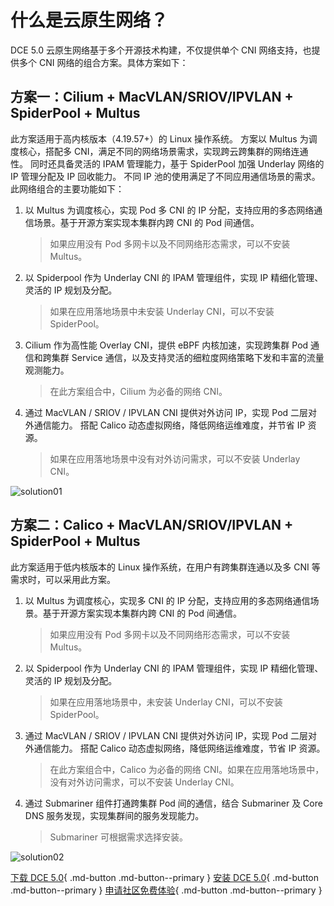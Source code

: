 # 什么是云原生网络？

DCE 5.0 云原生网络基于多个开源技术构建，不仅提供单个 CNI 网络支持，也提供多个 CNI 网络的组合方案。具体方案如下：

## 方案一：Cilium + MacVLAN/SRIOV/IPVLAN + SpiderPool + Multus

此方案适用于高内核版本（4.19.57+）的 Linux 操作系统。
方案以 Multus 为调度核心，搭配多 CNI，满足不同的网络场景需求，实现跨云跨集群的网络连通性。
同时还具备灵活的 IPAM 管理能力，基于 SpiderPool 加强 Underlay 网络的 IP 管理分配及 IP 回收能力。
不同 IP 池的使用满足了不同应用通信场景的需求。
此网络组合的主要功能如下：

1. 以 Multus 为调度核心，实现 Pod 多 CNI 的 IP 分配，支持应用的多态网络通信场景。基于开源方案实现本集群内跨 CNI 的 Pod 间通信。

    > 如果应用没有 Pod 多网卡以及不同网络形态需求，可以不安装 Multus。

2. 以 Spiderpool 作为 Underlay CNI 的 IPAM 管理组件，实现 IP 精细化管理、灵活的 IP 规划及分配。

    > 如果在应用落地场景中未安装 Underlay CNI，可以不安装 SpiderPool。

3. Cilium 作为高性能 Overlay CNI，提供 eBPF 内核加速，实现跨集群 Pod 通信和跨集群 Service 通信，以及支持灵活的细粒度网络策略下发和丰富的流量观测能力。

    > 在此方案组合中，Cilium 为必备的网络 CNI。

4. 通过 MacVLAN / SRIOV / IPVLAN CNI 提供对外访问 IP，实现 Pod 二层对外通信能力。
搭配 Calico 动态虚拟网络，降低网络运维难度，并节省 IP 资源。

    > 如果在应用落地场景中没有对外访问需求，可以不安装 Underlay CNI。

![solution01](https://docs.daocloud.io/daocloud-docs-images/docs/network/images/solution01.png)

## 方案二：Calico + MacVLAN/SRIOV/IPVLAN + SpiderPool + Multus

此方案适用于低内核版本的 Linux 操作系统，在用户有跨集群连通以及多 CNI 等需求时，可以采用此方案。

1. 以 Multus 为调度核心，实现多 CNI 的 IP 分配，支持应用的多态网络通信场景。基于开源方案实现本集群内跨 CNI 的 Pod 间通信。

    > 如果应用没有 Pod 多网卡以及不同网络形态需求，可以不安装 Multus。

2. 以 Spiderpool 作为 Underlay CNI 的 IPAM 管理组件，实现 IP 精细化管理、灵活的 IP 规划及分配。

    > 如果在应用落地场景中，未安装 Underlay CNI，可以不安装 SpiderPool。

3. 通过  MacVLAN / SRIOV / IPVLAN CNI 提供对外访问 IP，实现 Pod 二层对外通信能力。
   搭配 Calico 动态虚拟网络，降低网络运维难度，节省 IP 资源。

    > 在此方案组合中，Calico 为必备的网络 CNI。如果在应用落地场景中，没有对外访问需求，可以不安装 Underlay CNI。

4. 通过 Submariner 组件打通跨集群 Pod 间的通信，结合 Submariner 及 Core DNS 服务发现，实现集群间的服务发现能力。

    > Submariner 可根据需求选择安装。

![solution02](https://docs.daocloud.io/daocloud-docs-images/docs/network/images/solution02.png)

[下载 DCE 5.0](../../download/dce5.md){ .md-button .md-button--primary }
[安装 DCE 5.0](../../install/intro.md){ .md-button .md-button--primary }
[申请社区免费体验](../../dce/license0.md){ .md-button .md-button--primary }
